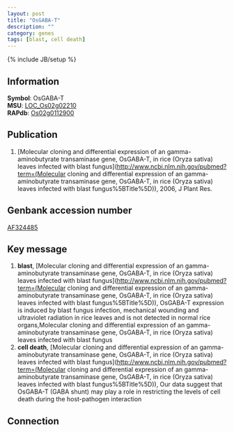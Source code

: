 ```yaml
---
layout: post
title: "OsGABA-T"
description: ""
category: genes
tags: [blast, cell death]
---
```

{% include JB/setup %}

## Information
__Symbol__: OsGABA-T  
__MSU__: [LOC_Os02g02210](http://rice.plantbiology.msu.edu/cgi-bin/ORF_infopage.cgi?orf=LOC_Os02g02210)  
__RAPdb__: [Os02g0112900](http://rapdb.dna.affrc.go.jp/viewer/gbrowse_details/irgsp1?name=Os02g0112900)  

## Publication
1. [Molecular cloning and differential expression of an gamma-aminobutyrate transaminase gene, OsGABA-T, in rice (Oryza sativa) leaves infected with blast fungus](http://www.ncbi.nlm.nih.gov/pubmed?term=(Molecular cloning and differential expression of an gamma-aminobutyrate transaminase gene, OsGABA-T, in rice (Oryza sativa) leaves infected with blast fungus%5BTitle%5D)), 2006, J Plant Res.

## Genbank accession number
[AF324485](http://www.ncbi.nlm.nih.gov/nuccore/AF324485)

## Key message
1. __blast__, [Molecular cloning and differential expression of an gamma-aminobutyrate transaminase gene, OsGABA-T, in rice (Oryza sativa) leaves infected with blast fungus](http://www.ncbi.nlm.nih.gov/pubmed?term=(Molecular cloning and differential expression of an gamma-aminobutyrate transaminase gene, OsGABA-T, in rice (Oryza sativa) leaves infected with blast fungus%5BTitle%5D)),  OsGABA-T expression is induced by blast fungus infection, mechanical wounding and ultraviolet radiation in rice leaves and is not detected in normal rice organs,Molecular cloning and differential expression of an gamma-aminobutyrate transaminase gene, OsGABA-T, in rice (Oryza sativa) leaves infected with blast fungus
2. __cell death__, [Molecular cloning and differential expression of an gamma-aminobutyrate transaminase gene, OsGABA-T, in rice (Oryza sativa) leaves infected with blast fungus](http://www.ncbi.nlm.nih.gov/pubmed?term=(Molecular cloning and differential expression of an gamma-aminobutyrate transaminase gene, OsGABA-T, in rice (Oryza sativa) leaves infected with blast fungus%5BTitle%5D)),  Our data suggest that OsGABA-T (GABA shunt) may play a role in restricting the levels of cell death during the host-pathogen interaction

## Connection


